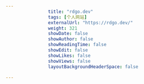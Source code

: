 ```yaml
---
                title: "rdgo.dev"
                tags: [个人网站]
                externalUrl: "https://rdgo.dev/"
                weight: 321
                showDate: false
                showAuthor: false
                showReadingTime: false
                showEdit: false
                showLikes: false
                showViews: false
                layoutBackgroundHeaderSpace: false
                
---
```


